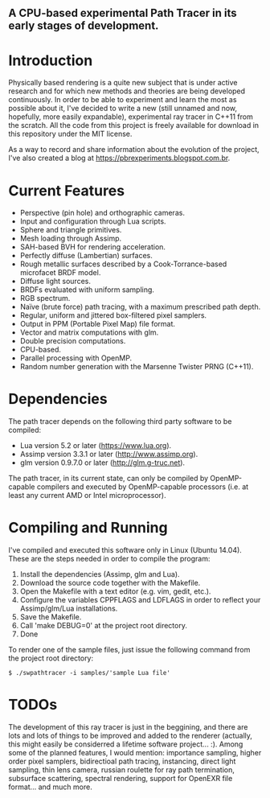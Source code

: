 ## A CPU-based experimental Path Tracer in its early stages of development.

# Introduction

Physically based rendering is a quite new subject that is under active research and for which new methods and theories are being developed continuously. In order to be able to experiment and learn the most as possible about it, I've decided to write a new (still unnamed and now, hopefully, more easily expandable), experimental ray tracer in C++11 from the scratch. All the code from this project is freely available for download in this repository under the MIT license.

As a way to record and share information about the evolution of the project, I've also created a blog at https://pbrexperiments.blogspot.com.br.

# Current Features

- Perspective (pin hole) and orthographic cameras.
- Input and configuration through Lua scripts.
- Sphere and triangle primitives.
- Mesh loading through Assimp.
- SAH-based BVH for rendering acceleration.
- Perfectly diffuse (Lambertian) surfaces.
- Rough metallic surfaces described by a Cook-Torrance-based microfacet BRDF model.
- Diffuse light sources.
- BRDFs evaluated with uniform sampling.
- RGB spectrum.
- Naïve (brute force) path tracing, with a maximum prescribed path depth.
- Regular, uniform and jittered box-filtered pixel samplers.
- Output in PPM (Portable Pixel Map) file format.
- Vector and matrix computations with glm.
- Double precision computations.
- CPU-based.
- Parallel processing with OpenMP.
- Random number generation with the Marsenne Twister PRNG (C++11).

# Dependencies

The path tracer depends on the following third party software to be compiled:

- Lua version 5.2 or later (https://www.lua.org).
- Assimp version 3.3.1 or later (http://www.assimp.org).
- glm version 0.9.7.0 or later (http://glm.g-truc.net).

The path tracer, in its current state, can only be compiled by OpenMP-capable compilers and executed by OpenMP-capable processors (i.e. at least any current AMD or Intel microprocessor).

# Compiling and Running

I've compiled and executed this software only in Linux (Ubuntu 14.04).
These are the steps needed in order to compile the program:

1. Install the dependencies (Assimp, glm and Lua).
2. Download the source code together with the Makefile.
3. Open the Makefile with a text editor (e.g. vim, gedit, etc.).
4. Configure the variables CPPFLAGS and LDFLAGS in order to reflect your Assimp/glm/Lua installations.
5. Save the Makefile.
6. Call 'make DEBUG=0' at the project root directory.
7. Done

To render one of the sample files, just issue the following command from the project root directory: 

    $ ./swpathtracer -i samples/'sample Lua file'

# TODOs

The development of this ray tracer is just in the beggining, and there are lots and lots of things to be improved and added to the renderer (actually, this might easily be considerred a lifetime software project... :).
Among some of the planned features, I would mention: importance sampling, higher order pixel samplers, bidirectioal path tracing, instancing, direct light sampling, thin lens camera, russian roulette for ray path termination, subsurface scattering, spectral rendering, support for OpenEXR file format... and much more.

